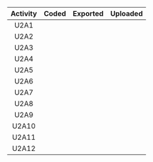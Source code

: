 | Activity | Coded | Exported | Uploaded |
|:--------:|:-----:|:--------:|:--------:|
|   U2A1   |       |          |          |
|   U2A2   |       |          |          |
|   U2A3   |       |          |          |
|   U2A4   |       |          |          |
|   U2A5   |       |          |          |
|   U2A6   |       |          |          |
|   U2A7   |       |          |          |
|   U2A8   |       |          |          |
|   U2A9   |       |          |          |
|  U2A10   |       |          |          |
|  U2A11   |       |          |          |
|  U2A12   |       |          |          |

